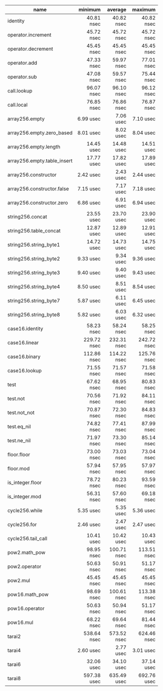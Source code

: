 | name                        |     minimum |     average |     maximum |
| --------------------------- | -----------:| -----------:| -----------:|
| identity                    |  40.81 nsec |  40.82 nsec |  40.82 nsec |
| operator.increment          |  45.72 nsec |  45.72 nsec |  45.72 nsec |
| operator.decrement          |  45.45 nsec |  45.45 nsec |  45.45 nsec |
| operator.add                |  47.33 nsec |  59.97 nsec |  77.01 nsec |
| operator.sub                |  47.08 nsec |  59.57 nsec |  75.44 nsec |
| call.lookup                 |  96.07 nsec |  96.10 nsec |  96.12 nsec |
| call.local                  |  76.85 nsec |  76.86 nsec |  76.87 nsec |
| array256.empty              |   6.99 usec |   7.06 usec |   7.10 usec |
| array256.empty.zero_based   |   8.01 usec |   8.02 usec |   8.04 usec |
| array256.empty.length       |  14.45 usec |  14.48 usec |  14.51 usec |
| array256.empty.table_insert |  17.77 usec |  17.82 usec |  17.89 usec |
| array256.constructor        |   2.42 usec |   2.43 usec |   2.44 usec |
| array256.constructor.false  |   7.15 usec |   7.17 usec |   7.18 usec |
| array256.constructor.zero   |   6.86 usec |   6.91 usec |   6.94 usec |
| string256.concat            |  23.55 usec |  23.70 usec |  23.90 usec |
| string256.table_concat      |  12.87 usec |  12.89 usec |  12.91 usec |
| string256.string_byte1      |  14.72 usec |  14.73 usec |  14.75 usec |
| string256.string_byte2      |   9.33 usec |   9.34 usec |   9.36 usec |
| string256.string_byte3      |   9.40 usec |   9.40 usec |   9.43 usec |
| string256.string_byte4      |   8.50 usec |   8.51 usec |   8.54 usec |
| string256.string_byte7      |   5.87 usec |   6.11 usec |   6.45 usec |
| string256.string_byte8      |   5.82 usec |   6.03 usec |   6.32 usec |
| case16.identity             |  58.23 nsec |  58.24 nsec |  58.25 nsec |
| case16.linear               | 229.72 nsec | 232.31 nsec | 242.72 nsec |
| case16.binary               | 112.86 nsec | 114.22 nsec | 125.76 nsec |
| case16.lookup               |  71.55 nsec |  71.57 nsec |  71.58 nsec |
| test                        |  67.62 nsec |  68.95 nsec |  80.83 nsec |
| test.not                    |  70.56 nsec |  71.92 nsec |  84.11 nsec |
| test.not_not                |  70.87 nsec |  72.30 nsec |  84.83 nsec |
| test.eq_nil                 |  74.82 nsec |  77.41 nsec |  87.99 nsec |
| test.ne_nil                 |  71.97 nsec |  73.30 nsec |  85.14 nsec |
| floor.floor                 |  73.00 nsec |  73.03 nsec |  73.04 nsec |
| floor.mod                   |  57.94 nsec |  57.95 nsec |  57.97 nsec |
| is_integer.floor            |  78.72 nsec |  80.23 nsec |  93.59 nsec |
| is_integer.mod              |  56.31 nsec |  57.60 nsec |  69.18 nsec |
| cycle256.while              |   5.35 usec |   5.35 usec |   5.36 usec |
| cycle256.for                |   2.46 usec |   2.47 usec |   2.47 usec |
| cycle256.tail_call          |  10.41 usec |  10.42 usec |  10.43 usec |
| pow2.math_pow               |  98.95 nsec | 100.71 nsec | 113.51 nsec |
| pow2.operator               |  50.63 nsec |  50.91 nsec |  51.17 nsec |
| pow2.mul                    |  45.45 nsec |  45.45 nsec |  45.45 nsec |
| pow16.math_pow              |  98.69 nsec | 100.61 nsec | 113.38 nsec |
| pow16.operator              |  50.63 nsec |  50.94 nsec |  51.17 nsec |
| pow16.mul                   |  68.22 nsec |  69.64 nsec |  81.44 nsec |
| tarai2                      | 538.64 nsec | 573.52 nsec | 624.46 nsec |
| tarai4                      |   2.60 usec |   2.77 usec |   3.01 usec |
| tarai6                      |  32.06 usec |  34.10 usec |  37.14 usec |
| tarai8                      | 597.38 usec | 635.49 usec | 692.76 usec |


